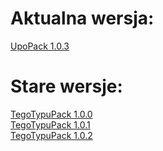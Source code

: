 # Aktualna wersja:
<a href = "https://github.com/Pawi2323/TegoTypuPack/blob/main/pliki/%C2%A7cUpoPack%201.0.3.zip?raw=true">UpoPack 1.0.3<a>
  
# Stare wersje:
<a href = "https://github.com/Pawi2323/TegoTypuPack/blob/main/pliki/%C2%A7cTegoTypuPack%201.0.0.zip?raw=true">TegoTypuPack 1.0.0<br><a>
<a href = "https://github.com/Pawi2323/TegoTypuPack/blob/main/pliki/%C2%A7cTegoTypuPack%201.0.1.zip?raw=true">TegoTypuPack 1.0.1<br><a>
<a href = "https://github.com/Pawi2323/TegoTypuPack/blob/main/pliki/%C2%A7cTegoTypuPack%201.0.2.zip?raw=true">TegoTypuPack 1.0.2<a>
